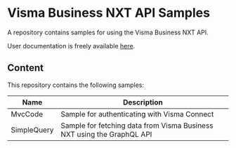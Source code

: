 # Visma Business NXT API Samples

A repository contains samples for using the Visma Business NXT API.

User documentation is freely available [here](https://docs.business.visma.net/).

## Content

This repository contains the following samples:

| Name | Description |
| ---- | ----------- |
| MvcCode | Sample for authenticating with Visma Connect |
| SimpleQuery | Sample for fetching data from Visma Business NXT using the GraphQL API |
